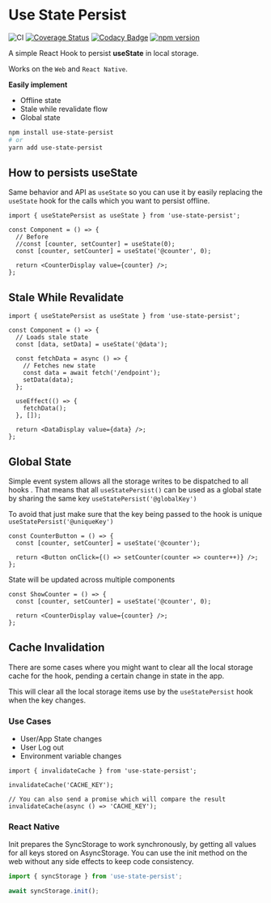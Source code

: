 # Use State Persist

![CI](https://github.com/leoafarias/use-state-persist/workflows/CI/badge.svg?branch=master) [![Coverage Status](https://coveralls.io/repos/github/leoafarias/use-state-persist/badge.svg?branch=master)](https://coveralls.io/github/leoafarias/use-state-persist?branch=master) [![Codacy Badge](https://api.codacy.com/project/badge/Grade/9b1c2ea8d9c84c2bb37a49b2adce88a5)](https://app.codacy.com/manual/leo/use-state-persist?utm_source=github.com&utm_medium=referral&utm_content=leoafarias/use-state-persist&utm_campaign=Badge_Grade_Dashboard) [![npm version](https://badgen.net/npm/v/use-state-persist)](https://www.npmjs.com/package/use-state-persist)

A simple React Hook to persist **useState** in local storage.

Works on the `Web` and `React Native`.

**Easily implement**

- Offline state
- Stale while revalidate flow
- Global state

```bash
npm install use-state-persist
# or
yarn add use-state-persist
```

## How to persists useState

Same behavior and API as `useState` so you can use it by easily replacing the `useState` hook for the calls which you want to persist offline.

```tsx
import { useStatePersist as useState } from 'use-state-persist';

const Component = () => {
  // Before
  //const [counter, setCounter] = useState(0);
  const [counter, setCounter] = useState('@counter', 0);

  return <CounterDisplay value={counter} />;
};
```

## Stale While Revalidate

```tsx
import { useStatePersist as useState } from 'use-state-persist';

const Component = () => {
  // Loads stale state
  const [data, setData] = useState('@data');

  const fetchData = async () => {
    // Fetches new state
    const data = await fetch('/endpoint');
    setData(data);
  };

  useEffect(() => {
    fetchData();
  }, []);

  return <DataDisplay value={data} />;
};
```

## Global State

Simple event system allows all the storage writes to be dispatched to all hooks . That means that all `useStatePersist()` can be used as a global state by sharing the same key `useStatePersist('@globalKey')`

To avoid that just make sure that the key being passed to the hook is unique `useStatePersist('@uniqueKey')`

```tsx
const CounterButton = () => {
  const [counter, setCounter] = useState('@counter');

  return <Button onClick={() => setCounter(counter => counter++)} />;
};
```

State will be updated across multiple components

```tsx
const ShowCounter = () => {
  const [counter, setCounter] = useState('@counter', 0);

  return <CounterDisplay value={counter} />;
};
```

## Cache Invalidation

There are some cases where you might want to clear all the local storage cache for the hook, pending a certain change in state in the app.

This will clear all the local storage items use by the `useStatePersist` hook when the key changes.

### Use Cases

- User/App State changes
- User Log out
- Environment variable changes

```tsx
import { invalidateCache } from 'use-state-persist';

invalidateCache('CACHE_KEY');

// You can also send a promise which will compare the result
invalidateCache(async () => 'CACHE_KEY');
```

### React Native

Init prepares the SyncStorage to work synchronously, by getting all values for all keys stored on AsyncStorage. You can use the init method on the web without any side effects to keep code consistency.

```typescript
import { syncStorage } from 'use-state-persist';

await syncStorage.init();
```
